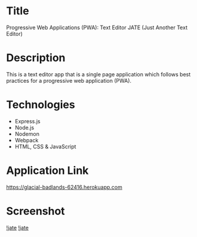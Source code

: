 # Title
Progressive Web Applications (PWA): Text Editor
JATE (Just Another Text Editor)

# Description
This is a text editor app that is a single page application which follows best practices for a progressive web application (PWA).

# Technologies
- Express.js
- Node.js
- Nodemon
- Webpack
- HTML, CSS & JavaScript

# Application Link
https://glacial-badlands-62416.herokuapp.com

# Screenshot
[!jate](./client/src/images/jate1.png)
[!jate](./client/src/images/jate2.png)
